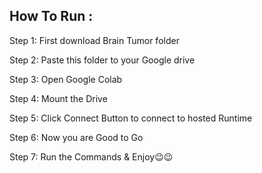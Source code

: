 ## How To Run :
Step 1: First download Brain Tumor folder</br>

Step 2: Paste this folder to your Google drive</br>

Step 3: Open Google Colab</br>

Step 4: Mount the Drive</br>

Step 5: Click Connect Button to connect to hosted Runtime </br>

Step 6: Now you are Good to Go </br>

Step 7: Run the Commands & Enjoy😉😉

<br>